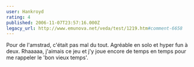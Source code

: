 ```yaml
---
user: Hankroyd
rating: 4
published: 2006-11-07T23:57:16.000Z
legacy_url: http://www.emunova.net/veda/test/1219.htm#comment-6658
---
```

Pour de l'amstrad, c'était pas mal du tout. Agréable en solo et hyper fun à deux.
Rhaaaaa, j'aimais ce jeu et j'y joue encore de temps en temps pour me rappeler le 'bon vieux temps'.